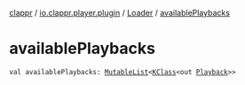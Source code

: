 [clappr](../../index.md) / [io.clappr.player.plugin](../index.md) / [Loader](index.md) / [availablePlaybacks](.)

# availablePlaybacks

`val availablePlaybacks: `[`MutableList`](https://kotlinlang.org/api/latest/jvm/stdlib/kotlin.collections/-mutable-list/index.html)`<`[`KClass`](https://kotlinlang.org/api/latest/jvm/stdlib/kotlin.reflect/-k-class/index.html)`<out `[`Playback`](../../io.clappr.player.components/-playback/index.md)`>>`